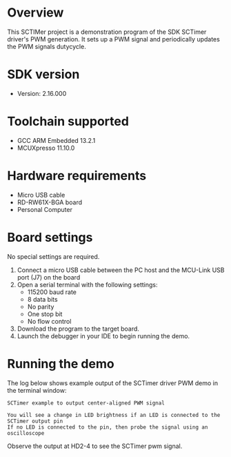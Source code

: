 Overview
========
This SCTIMer project is a demonstration program of the SDK SCTimer driver's PWM generation. It sets up a PWM signal
and periodically updates the PWM signals dutycycle.

SDK version
===========
- Version: 2.16.000

Toolchain supported
===================
- GCC ARM Embedded  13.2.1
- MCUXpresso  11.10.0

Hardware requirements
=====================
- Micro USB cable
- RD-RW61X-BGA board
- Personal Computer

Board settings
==============
No special settings are required.

1.  Connect a micro USB cable between the PC host and the MCU-Link USB port (J7) on the board
2.  Open a serial terminal with the following settings:
    - 115200 baud rate
    - 8 data bits
    - No parity
    - One stop bit
    - No flow control
3.  Download the program to the target board.
4.  Launch the debugger in your IDE to begin running the demo.

Running the demo
================
The log below shows example output of the SCTimer driver PWM demo in the terminal window:
~~~~~~~~~~~~~~~~~~~~~~~~~~~~~~~~~~~
SCTimer example to output center-aligned PWM signal

You will see a change in LED brightness if an LED is connected to the SCTimer output pin
If no LED is connected to the pin, then probe the signal using an oscilloscope
~~~~~~~~~~~~~~~~~~~~~~~~~~~~~~~~~~~
Observe the output at HD2-4 to see the SCTimer pwm signal. 
